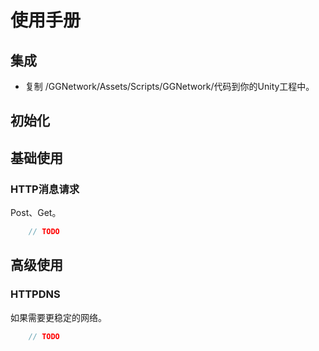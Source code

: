 # 使用手册

## 集成
* 复制 /GGNetwork/Assets/Scripts/GGNetwork/代码到你的Unity工程中。

## 初始化

## 基础使用
### HTTP消息请求
Post、Get。

```cs
	// TODO
```

## 高级使用
### HTTPDNS
如果需要更稳定的网络。

```cs
	// TODO
```
